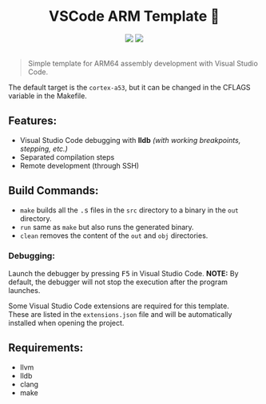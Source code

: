 <h1 align="center">VSCode ARM Template 🤖</h1>

<div align="center">
  <img src="https://badgen.net/badge/arch/ARMv8/pink"/>
  <img src="https://badgen.net/badge/platform/Linux/orange"/>
  <br>
  <br>
</div>
 
> Simple template for ARM64 assembly development with Visual Studio Code.

The default target is the `cortex-a53`, but it can be changed in the CFLAGS variable in the Makefile.

## Features:

- Visual Studio Code debugging with <b>lldb</b> _(with working breakpoints, stepping, etc.)_
- Separated compilation steps
- Remote development (through SSH)

## Build Commands:

- `make` builds all the <kbd>.s</kbd> files in the `src` directory to a binary in the `out` directory.
- `run` same as `make` but also runs the generated binary.
- `clean` removes the content of the `out` and `obj` directories.

### Debugging:

Launch the debugger by pressing <kbd>F5</kbd> in Visual Studio Code.
<b>NOTE:</b> By default, the debugger will not stop the execution after the program launches.

Some Visual Studio Code extensions are required for this template.<br>
These are listed in the `extensions.json` file and will be automatically installed when opening the project.

## Requirements:

- llvm
- lldb
- clang
- make
